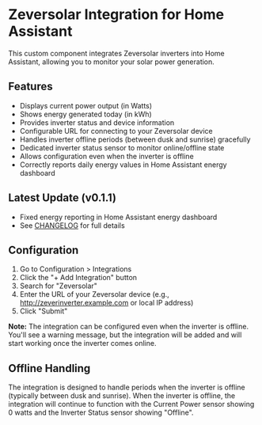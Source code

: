 # Zeversolar Integration for Home Assistant

This custom component integrates Zeversolar inverters into Home Assistant, allowing you to monitor your solar power generation.

## Features

- Displays current power output (in Watts)
- Shows energy generated today (in kWh)
- Provides inverter status and device information
- Configurable URL for connecting to your Zeversolar device
- Handles inverter offline periods (between dusk and sunrise) gracefully
- Dedicated inverter status sensor to monitor online/offline state
- Allows configuration even when the inverter is offline
- Correctly reports daily energy values in Home Assistant energy dashboard

## Latest Update (v0.1.1)

- Fixed energy reporting in Home Assistant energy dashboard
- See [CHANGELOG](CHANGELOG.md) for full details

## Configuration

1. Go to Configuration > Integrations
2. Click the "+ Add Integration" button
3. Search for "Zeversolar"
4. Enter the URL of your Zeversolar device (e.g., http://zeverinverter.example.com or local IP address)
5. Click "Submit"

**Note:** The integration can be configured even when the inverter is offline. You'll see a warning message, but the integration will be added and will start working once the inverter comes online.

## Offline Handling

The integration is designed to handle periods when the inverter is offline (typically between dusk and sunrise). When the inverter is offline, the integration will continue to function with the Current Power sensor showing 0 watts and the Inverter Status sensor showing "Offline".
